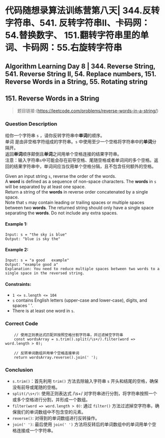 # 代码随想录算法训练营第八天| 344.反转字符串、541. 反转字符串II、卡码网：54.替换数字、 151.翻转字符串里的单词、卡码网：55.右旋转字符串
## Algorithm Learning Day 8 | 344. Reverse String, 541. Reverse String II, 54. Replace numbers, 151. Reverse Words in a String, 55. Rotating string

## 151. Reverse Words in a String
> 题目链接:(https://leetcode.com/problems/reverse-words-in-a-string/)

### Question Description
给你一个字符串 `s` ，请你反转字符串中**单词**的顺序。<br>
单词 是由非空格字符组成的字符串。`s` 中使用至少一个空格将字符串中的**单词**分隔开。<br>
返回**单词**顺序颠倒且**单词**之间用单个空格连接的结果字符串。<br>
注意：输入字符串`s`中可能会存在前导空格、尾随空格或者单词间的多个空格。返回的结果字符串中，单词间应当仅用单个空格分隔，且不包含任何额外的空格。<br>

Given an input string `s`, reverse the order of the words.<br>
A **word** is defined as a sequence of non-space characters. The **words** in `s` will be separated by at least one space.<br>
Return a string of the **words** in reverse order concatenated by a single space.<br>
Note that `s` may contain leading or trailing spaces or multiple spaces between two **words**. The returned string should only have a single space separating the **words**. Do not include any extra spaces.<br>
#### Example 1:
```
Input: s = "the sky is blue"
Output: "blue is sky the"
```
#### Example 2:
```
Input: s = "a good   example"
Output: "example good a"
Explanation: You need to reduce multiple spaces between two words to a single space in the reversed string.
```
#### Constraints:
- `1 <= s.length <= 104`
- `s` contains English letters (upper-case and lower-case), digits, and spaces ' '.
- There is at least one word in `s`.

### Correct Code
```
    // 使用正则表达式匹配并按照空格分割字符串，并过滤掉空字符串
    const wordsArray = s.trim().split(/\s+/).filter(word => word.length > 0);
    
    // 反转单词数组并用单个空格连接单词
    return wordsArray.reverse().join(' ');
```

### Conclusion
- `s.trim()`：首先利用 `trim()` 方法去除输入字符串 `s` 开头和结尾的空格，确保没有前导或尾随的空格。
- `split(/\s+/)`: 使用正则表达式 /\s+/ 对字符串进行分割，将字符串按照一个或多个空格进行分割，并形成一个数组。
- `filter(word => word.length > 0)`: 通过 `filter()` 方法过滤掉空字符串，确保我们的单词数组中不包含空的元素。
- `reverse()`: 对得到的单词数组进行反转操作。
- `join(' ')`: 最后使用 `join(' ')` 方法将反转后的单词数组中的单词用单个空格连接成一个字符串。
